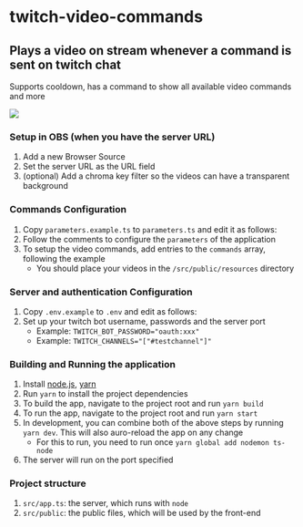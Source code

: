 # twitch-video-commands

## Plays a video on stream whenever a command is sent on twitch chat
Supports cooldown, has a command to show all available video commands and more

![](https://i.imgur.com/9Akj5KM.gif)

### Setup in OBS (when you have the server URL)
1) Add a new Browser Source
2) Set the server URL as the URL field
3) (optional) Add a chroma key filter so the videos can have a transparent background

### Commands Configuration
1) Copy `parameters.example.ts` to `parameters.ts` and edit it as follows:
2) Follow the comments to configure the `parameters` of the application
3) To setup the video commands, add entries to the `commands` array, following the example
   * You should place your videos in the `/src/public/resources` directory

### Server and authentication Configuration
1) Copy `.env.example` to `.env` and edit as follows:
2) Set up your twitch bot username, passwords and the server port
   * Example: `TWITCH_BOT_PASSWORD="oauth:xxx"`
   * Example: `TWITCH_CHANNELS="["#testchannel"]"`

### Building and Running the application
1) Install [node.js](https://nodejs.org/en/download/), [yarn](https://classic.yarnpkg.com/en/docs/install)
2) Run `yarn` to install the project dependencies
3) To build the app, navigate to the project root and run `yarn build`
4) To run the app, navigate to the project root and run `yarn start`
5) In development, you can combine both of the above steps by running `yarn dev`. This will also auro-reload the app on any change
   * For this to run, you need to run once `yarn global add nodemon ts-node`
6) The server will run on the port specified

### Project structure
1) `src/app.ts`: the server, which runs with `node`
2) `src/public`: the public files, which will be used by the front-end
